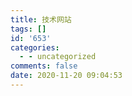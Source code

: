 ```yaml
---
title: 技术网站
tags: []
id: '653'
categories:
  - - uncategorized
comments: false
date: 2020-11-20 09:04:53
---
```

